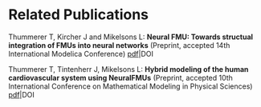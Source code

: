 # Related Publications

Thummerer T, Kircher J and Mikelsons L: __Neural FMU: Towards structual integration of FMUs into neural networks__ (Preprint, accepted 14th International Modelica Conference) [pdf](https://arxiv.org/abs/2109.04351)|DOI

Thummerer T, Tintenherr J, Mikelsons L: __Hybrid modeling of the human cardiovascular system using NeuralFMUs__ (Preprint, accepted 10th International Conference on Mathematical Modeling in Physical Sciences) [pdf](https://arxiv.org/abs/2109.04880)|DOI
